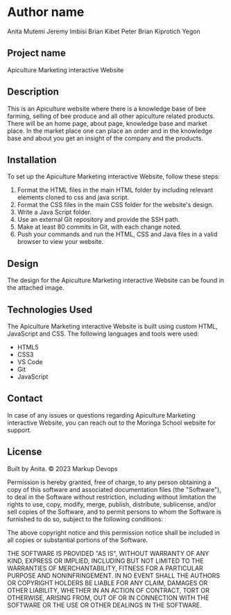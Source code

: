 # Author name

Anita Mutemi
Jeremy Imbisi
Brian Kibet
Peter Brian
Kiprotich Yegon

## Project name

Apiculture Marketing interactive Website

## Description

This is an Apiculture website where there is a knowledge base of bee farming, selling of bee produce and all other apiculture related products. There will be an home page, about page, knowledge base and market place. In the market place one can place an order and in the knowledge base and about you get an insight of the company and the products.

## Installation

To set up the Apiculture Marketing interactive Website, follow these steps:

1. Format the HTML files in the main HTML folder by including relevant elements cloned to css and java script.
2. Format the CSS files in the main CSS folder for the website's design.
3. Write a Java Script folder.
3. Use an external Git repository and provide the SSH path.
4. Make at least 80 commits in Git, with each change noted.
5. Push your commands and run the HTML, CSS and Java files in a valid browser to view your website.

## Design



The design for the Apiculture Marketing interactive Website can be found in the attached image.

## Technologies Used

The Apiculture Marketing interactive Website is built using custom HTML, JavaScript and CSS. The following languages and tools were used:

- HTML5
- CSS3
- VS Code
- Git
- JavaScript

## Contact

In case of any issues or questions regarding Apiculture Marketing interactive Website, you can reach out to the Moringa School website for support.

## License

Built by Anita. &copy; 2023 Markup Devops

Permission is hereby granted, free of charge, to any person obtaining
a copy of this software and associated documentation files (the
"Software"), to deal in the Software without restriction, including
without limitation the rights to use, copy, modify, merge, publish,
distribute, sublicense, and/or sell copies of the Software, and to
permit persons to whom the Software is furnished to do so, subject to
the following conditions:

The above copyright notice and this permission notice shall be
included in all copies or substantial portions of the Software.

THE SOFTWARE IS PROVIDED "AS IS", WITHOUT WARRANTY OF ANY KIND,
EXPRESS OR IMPLIED, INCLUDING BUT NOT LIMITED TO THE WARRANTIES OF
MERCHANTABILITY, FITNESS FOR A PARTICULAR PURPOSE AND
NONINFRINGEMENT. IN NO EVENT SHALL THE AUTHORS OR COPYRIGHT HOLDERS BE
LIABLE FOR ANY CLAIM, DAMAGES OR OTHER LIABILITY, WHETHER IN AN ACTION
OF CONTRACT, TORT OR OTHERWISE, ARISING FROM, OUT OF OR IN CONNECTION
WITH THE SOFTWARE OR THE USE OR OTHER DEALINGS IN THE SOFTWARE.
